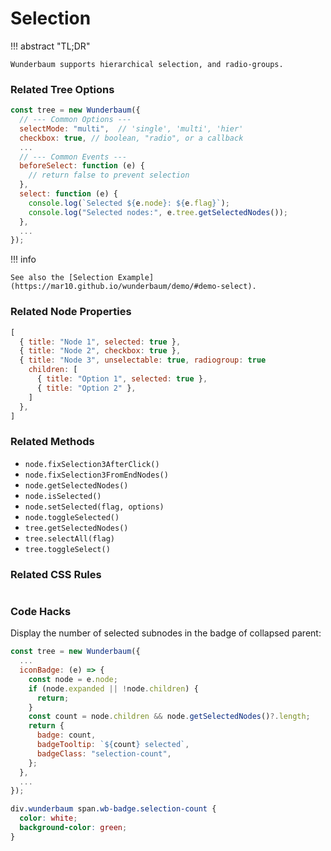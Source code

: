 # Selection

!!! abstract "TL;DR"

    Wunderbaum supports hierarchical selection, and radio-groups.

### Related Tree Options

```js
const tree = new Wunderbaum({
  // --- Common Options ---
  selectMode: "multi",  // 'single', 'multi', 'hier'
  checkbox: true, // boolean, "radio", or a callback
  ...
  // --- Common Events ---
  beforeSelect: function (e) {
    // return false to prevent selection
  },
  select: function (e) {
    console.log(`Selected ${e.node}: ${e.flag}`);
    console.log("Selected nodes:", e.tree.getSelectedNodes());
  },
  ...
});
```

!!! info

    See also the [Selection Example](https://mar10.github.io/wunderbaum/demo/#demo-select).

### Related Node Properties

```js
[
  { title: "Node 1", selected: true },
  { title: "Node 2", checkbox: true },
  { title: "Node 3", unselectable: true, radiogroup: true
    children: [
      { title: "Option 1", selected: true },
      { title: "Option 2" },
    ]
  },
]
```

### Related Methods

- `node.fixSelection3AfterClick()`
- `node.fixSelection3FromEndNodes()`
- `node.getSelectedNodes()`
- `node.isSelected()`
- `node.setSelected(flag, options)`
- `node.toggleSelected()`
- `tree.getSelectedNodes()`
- `tree.selectAll(flag)`
- `tree.toggleSelect()`

### Related CSS Rules

```css

```

### Code Hacks

Display the number of selected subnodes in the badge of collapsed parent:

```js
const tree = new Wunderbaum({
  ...
  iconBadge: (e) => {
    const node = e.node;
    if (node.expanded || !node.children) {
      return;
    }
    const count = node.children && node.getSelectedNodes()?.length;
    return {
      badge: count,
      badgeTooltip: `${count} selected`,
      badgeClass: "selection-count",
    };
  },
  ...
});
```

```css
div.wunderbaum span.wb-badge.selection-count {
  color: white;
  background-color: green;
}
```
